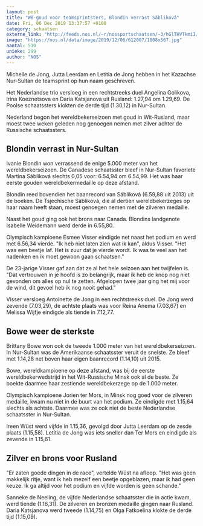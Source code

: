 ```yaml
---
layout: post
title: "WB-goud voor teamsprintsters, Blondin verrast Sábliková"
date: Fri, 06 Dec 2019 13:37:57 +0100
category: schaatsen
externe_link: "http://feeds.nos.nl/~r/nossportschaatsen/~3/hGlTHVTkmiI/2313509"
image: "https://nos.nl/data/image/2019/12/06/612007/1008x567.jpg"
aantal: 510
unieke: 299
author: "NOS"
---
```


<p>Michelle de Jong, Jutta Leerdam en Letitia de Jong hebben in het Kazachse Nur-Sultan de teamsprint op hun naam geschreven.</p>
<p>Het Nederlandse trio versloeg in een rechtstreeks duel Angelina Golikova, Irina Koeznetsova en Daria Katsjanova uit Rusland: 1.27,94 om 1.29,69. De Poolse schaatssters klokten de derde tijd (1.30,12) in Nur-Sultan.</p>
<p>Nederland begon het wereldbekerseizoen met goud in Wit-Rusland, maar moest twee weken geleden nog genoegen nemen met zilver achter de Russische schaatssters.</p>
<h2>Blondin verrast in Nur-Sultan</h2>
<p>Ivanie Blondin won verrassend de enige 5.000 meter van het wereldbekerseizoen. De Canadese schaatsster bleef in Nur-Sultan favoriete Martina Sábliková slechts 0,05 voor: 6.54,94 om 6.54,99. Het was haar eerste gouden wereldbekermedaille op deze afstand.</p>
<p>Blondin reed bovendien het baanrecord van Sábliková (6.59,88 uit 2013) uit de boeken. De Tsjechische Sábliková, die al dertien wereldbekerzeges op haar naam heeft staan, moest genoegen nemen met de zilveren medaille.</p>
<p>Naast het goud ging ook het brons naar Canada. Blondins landgenote Isabelle Weidemann werd derde in 6.55,80.</p>
<p>Olympisch kampioene Esmee Visser eindigde net naast het podium en werd met 6.56,34 vierde. "Ik heb niet laten zien wat ik kan", aldus Visser. "Het was een beetje laf. Het is zuur dat je vierde wordt. Ik was te veel aan het nadenken en ik moet gewoon gaan schaatsen."</p>
<p>De 23-jarige Visser gaf aan dat ze al het hele seizoen aan het twijfelen is. "Dat vertrouwen in je hoofd is zo belangrijk, maar ik heb de knop nog niet gevonden om alles op nul te zetten. Afgelopen twee jaar ging het mij voor de wind, dit gevoel heb ik nog nooit gehad."</p>
<p>Visser versloeg Antoinette de Jong in een rechtstreeks duel. De Jong werd zevende (7.03,29), de achtste plaats was voor Reina Anema (7.03,67) en Melissa Wijfje eindigde als tiende in 7.12,77.</p>
<h2>Bowe weer de sterkste</h2>
<p>Brittany Bowe won ook de tweede 1.000 meter van het wereldbekerseizoen. In Nur-Sultan was de Amerikaanse schaatsster veruit de snelste. Ze bleef met 1.14,28 net boven haar eigen baanrecord (1.14,10) uit 2015.</p>
<p>Bowe, wereldkampioene op deze afstand, was bij de eerste wereldbekerwedstrijd in het Wit-Russische Minsk ook al de beste. Ze boekte daarmee haar zestiende wereldbekerzege op de 1.000 meter.</p>
<p>Olympisch kampioene Jorien ter Mors, in Minsk nog goed voor de zilveren medaille, kwam nu niet in de buurt van het podium. Ze eindigde met 1.15,64 slechts als achtste. Daarmee was ze ook niet de beste Nederlandse schaatsster in Nur-Sultan.</p>
<p>Ireen Wüst werd vijfde in 1.15,36, gevolgd door Jutta Leerdam op de zesde plaats (1.15,58). Letitia de Jong was iets sneller dan Ter Mors en eindigde als zevende in 1.15,61.</p>
<h2>Zilver en brons voor Rusland</h2>
<p>"Er zaten goede dingen in de race", vertelde Wüst na afloop. "Het was geen makkelijk ritje, want ik heb mezelf een beetje opgeblazen, maar ik had geen keuze. Ik ga altijd voor het podium en vijfde worden is geen schande."</p>
<p>Sanneke de Neeling, de vijfde Nederlandse schaatsster die in actie kwam, werd tiende (1.16,31). De zilveren en bronzen medaille gingen naar Rusland. Daria Katsjanova werd tweede (1.14,75) en Olga Fatkoelina klokte de derde tijd (1.15,09).</p><img src="http://feeds.feedburner.com/~r/nossportschaatsen/~4/hGlTHVTkmiI" height="1" width="1" alt=""/>
